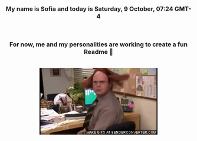 


<div align="center">
<h3 >My name is Sofia and today is Saturday, 9 October, 07:24 GMT-4</h3><br>
<h3 >For now, me and my personalities are working to create a fun Readme 👋
</h3><br>
<img src='img/dwight.gif' alt='working...'/>
</div>
